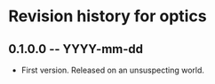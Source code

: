 # Revision history for optics

## 0.1.0.0  -- YYYY-mm-dd

* First version. Released on an unsuspecting world.
